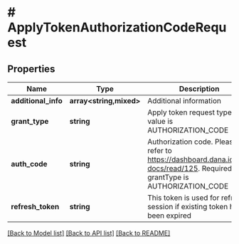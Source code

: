 # # ApplyTokenAuthorizationCodeRequest

## Properties

Name | Type | Description | Notes
------------ | ------------- | ------------- | -------------
**additional_info** | **array<string,mixed>** | Additional information | [optional]
**grant_type** | **string** | Apply token request type. The value is AUTHORIZATION_CODE |
**auth_code** | **string** | Authorization code. Please refer to https://dashboard.dana.id/api-docs/read/125. Required if grantType is AUTHORIZATION_CODE |
**refresh_token** | **string** | This token is used for refresh session if existing token has been expired | [optional]

[[Back to Model list]](../../README.md#models) [[Back to API list]](../../README.md#endpoints) [[Back to README]](../../README.md)
